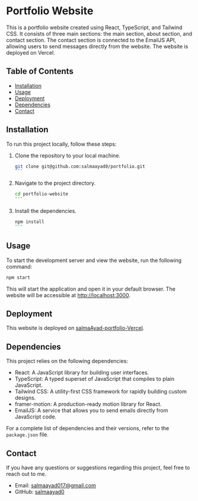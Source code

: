 # Portfolio Website

This is a portfolio website created using React, TypeScript, and Tailwind CSS. 
It consists of three main sections: the main section, about section, and contact section. 
The contact section is connected to the EmailJS API, allowing users to send messages directly from the website. The website is deployed on Vercel.

## Table of Contents

- [Installation](#installation)
- [Usage](#usage)
- [Deployment](#deployment)
- [Dependencies](#dependencies)
- [Contact](#contact)

## Installation

To run this project locally, follow these steps:

1. Clone the repository to your local machine.
   ````bash
   git clone git@github.com:salmaayad0/portfolio.git
   ```

2. Navigate to the project directory.
   ````bash
   cd portfolio-website
   ```

3. Install the dependencies.
   ````bash
   npm install
   ```

## Usage

To start the development server and view the website, run the following command:

```bash
npm start
```

This will start the application and open it in your default browser. The website will be accessible at [http://localhost:3000](localhost).


## Deployment

This website is deployed on [salmaAyad-portfolio-Vercel](https://salma-ayad-portfolio.vercel.app/).


## Dependencies

This project relies on the following dependencies:

- React: A JavaScript library for building user interfaces.
- TypeScript: A typed superset of JavaScript that compiles to plain JavaScript.
- Tailwind CSS: A utility-first CSS framework for rapidly building custom designs.
- framer-motion: A production-ready motion library for React.
- EmailJS: A service that allows you to send emails directly from JavaScript code.

For a complete list of dependencies and their versions, refer to the `package.json` file.

## Contact

If you have any questions or suggestions regarding this project, feel free to reach out to me.

- Email: [salmaayad017@gmail.com](mailto:salmaayad017@gmail.com)
- GitHub: [salmaayad0](https://github.com/salmaayad0)